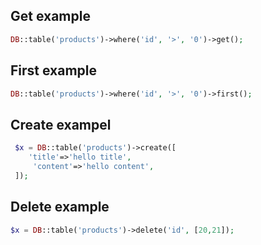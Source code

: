 ## Get example
```php
DB::table('products')->where('id', '>', '0')->get();
```
## First example
```php
DB::table('products')->where('id', '>', '0')->first();
```
## Create exampel
```php
 $x = DB::table('products')->create([
    'title'=>'hello title',
     'content'=>'hello content',
 ]);
```
## Delete example
 ```php
 $x = DB::table('products')->delete('id', [20,21]);
 ```
